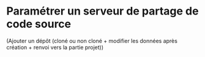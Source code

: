 # Paramétrer un serveur de partage de code source 


(Ajouter un dépôt (cloné ou non cloné + modifier les données après création + renvoi vers la partie projet))
